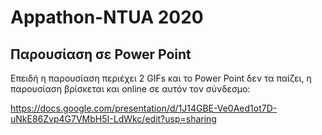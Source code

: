 # Appathon-NTUA 2020

## Παρουσίαση σε Power Point
Επειδή η παρουσίαση περιέχει 2 GIFs και το Power Point δεν τα παίζει, η παρουσίαση βρίσκεται και online σε αυτόν τον σύνδεσμο:

https://docs.google.com/presentation/d/1J14GBE-Ve0Aed1ot7D-uNkE86Zvp4G7VMbH5I-LdWkc/edit?usp=sharing
